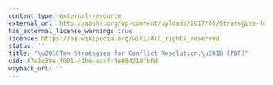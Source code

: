 ```yaml
---
content_type: external-resource
external_url: http://abshs.org/wp-content/uploads/2017/05/Strategies-for-Conflict-Resolution.pdf
has_external_license_warning: true
license: https://en.wikipedia.org/wiki/All_rights_reserved
status: ''
title: "\u201CTen Strategies for Conflict Resolution.\u201D (PDF)"
uid: 47e1c38e-f081-41be-aaaf-4e084210fb6d
wayback_url: ''
---
```

